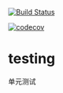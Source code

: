 [![Build Status](https://travis-ci.org/sunshine-dxc/testing.svg?branch=master)](https://travis-ci.org/sunshine-dxc/testing)

[![codecov](https://codecov.io/gh/sunshine-dxc/testing/branch/master/graph/badge.svg)](https://codecov.io/gh/sunshine-dxc/testing)



# testing
单元测试
